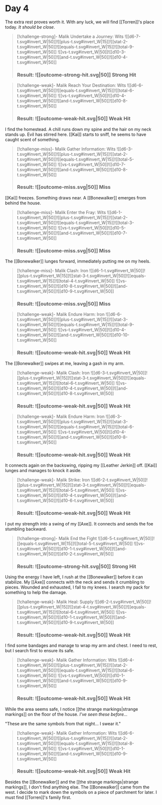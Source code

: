 # Day 4

The extra rest proves worth it. With any luck, we will find [[Torren]]'s place today. *It should be close*.

> [!challenge-strong]- Malik Undertake a Journey: Wits
> ![[d6-7-t.svg#invert_W|50]]![[plus-t.svg#invert_W|15]]![[stat-2-t.svg#invert_W|50]]![[equals-t.svg#invert_W|15]]![[total-9-t.svg#invert_W|50]]
> ![[vs-t.svg#invert_W|50]]![[d10-3-t.svg#invert_W|50]]![[and-t.svg#invert_W|50]]![[d10-4-t.svg#invert_W|50]]
> ### Result: ![[outcome-strong-hit.svg|50]] Strong Hit

> [!challenge-weak]- Malik Reach Your Destination: Wits
> ![[d6-6-t.svg#invert_W|50]]![[equals-t.svg#invert_W|15]]![[total-6-t.svg#invert_W|50]]
> ![[vs-t.svg#invert_W|50]]![[d10-4-t.svg#invert_W|50]]![[and-t.svg#invert_W|50]]![[d10-8-t.svg#invert_W|50]]
> ### Result: ![[outcome-weak-hit.svg|50]] Weak Hit

I find the homestead. A chill runs down my spine and the hair on my neck stands up. Evil has stirred here. [[Kai]] starts to sniff, he seems to have caught scent of something.

> [!challenge-miss]- Malik Gather Information: Wits
> ![[d6-3-t.svg#invert_W|50]]![[plus-t.svg#invert_W|15]]![[stat-2-t.svg#invert_W|50]]![[equals-t.svg#invert_W|15]]![[total-5-t.svg#invert_W|50]]
> ![[vs-t.svg#invert_W|50]]![[d10-7-t.svg#invert_W|50]]![[and-t.svg#invert_W|50]]![[d10-8-t.svg#invert_W|50]]
> ### Result: ![[outcome-miss.svg|50]] Miss

[[Kai]] freezes. Something draws near. A [[Bonewalker]] emerges from behind the house.

> [!challenge-miss]- Malik Enter the Fray: Wits
> ![[d6-1-t.svg#invert_W|50]]![[plus-t.svg#invert_W|15]]![[stat-2-t.svg#invert_W|50]]![[equals-t.svg#invert_W|15]]![[total-3-t.svg#invert_W|50]]
> ![[vs-t.svg#invert_W|50]]![[d10-5-t.svg#invert_W|50]]![[and-t.svg#invert_W|50]]![[d10-7-t.svg#invert_W|50]]
> ### Result: ![[outcome-miss.svg|50]] Miss

The [[Bonewalker]] lunges forward, immediately putting me on my heels.

> [!challenge-miss]- Malik Clash: Iron
> ![[d6-1-t.svg#invert_W|50]]![[plus-t.svg#invert_W|15]]![[stat-3-t.svg#invert_W|50]]![[equals-t.svg#invert_W|15]]![[total-4-t.svg#invert_W|50]]
> ![[vs-t.svg#invert_W|50]]![[d10-8-t.svg#invert_W|50]]![[and-t.svg#invert_W|50]]![[d10-9-t.svg#invert_W|50]]
> ### Result: ![[outcome-miss.svg|50]] Miss

> [!challenge-weak]- Malik Endure Harm: Iron
> ![[d6-6-t.svg#invert_W|50]]![[plus-t.svg#invert_W|15]]![[stat-3-t.svg#invert_W|50]]![[equals-t.svg#invert_W|15]]![[total-9-t.svg#invert_W|50]]
> ![[vs-t.svg#invert_W|50]]![[d10-4-t.svg#invert_W|50]]![[and-t.svg#invert_W|50]]![[d10-10-t.svg#invert_W|50]]
> ### Result: ![[outcome-weak-hit.svg|50]] Weak Hit

The [[Bonewalker]] swipes at me, leaving a gash in my arm.

> [!challenge-weak]- Malik Clash: Iron
> ![[d6-3-t.svg#invert_W|50]]![[plus-t.svg#invert_W|15]]![[stat-3-t.svg#invert_W|50]]![[equals-t.svg#invert_W|15]]![[total-6-t.svg#invert_W|50]]
> ![[vs-t.svg#invert_W|50]]![[d10-4-t.svg#invert_W|50]]![[and-t.svg#invert_W|50]]![[d10-8-t.svg#invert_W|50]]
> ### Result: ![[outcome-weak-hit.svg|50]] Weak Hit

> [!challenge-weak]- Malik Endure Harm: Iron
> ![[d6-3-t.svg#invert_W|50]]![[plus-t.svg#invert_W|15]]![[stat-3-t.svg#invert_W|50]]![[equals-t.svg#invert_W|15]]![[total-6-t.svg#invert_W|50]]
> ![[vs-t.svg#invert_W|50]]![[d10-4-t.svg#invert_W|50]]![[and-t.svg#invert_W|50]]![[d10-8-t.svg#invert_W|50]]
> ### Result: ![[outcome-weak-hit.svg|50]] Weak Hit

It connects again on the backswing, ripping my [[Leather Jerkin]] off. [[Kai]] lunges and manages to knock it aside.

> [!challenge-weak]- Malik Strike: Iron
> ![[d6-2-t.svg#invert_W|50]]![[plus-t.svg#invert_W|15]]![[stat-3-t.svg#invert_W|50]]![[equals-t.svg#invert_W|15]]![[total-5-t.svg#invert_W|50]]
> ![[vs-t.svg#invert_W|50]]![[d10-4-t.svg#invert_W|50]]![[and-t.svg#invert_W|50]]![[d10-6-t.svg#invert_W|50]]
> ### Result: ![[outcome-weak-hit.svg|50]] Weak Hit

I put my strength into a swing of my [[Axe]]. It connects and sends the foe stumbling backward.

> [!challenge-strong]- Malik End the Fight
> ![[d6-5-t.svg#invert_W|50]]![[equals-t.svg#invert_W|15]]![[total-5-t.svg#invert_W|50]]
> ![[vs-t.svg#invert_W|50]]![[d10-1-t.svg#invert_W|50]]![[and-t.svg#invert_W|50]]![[d10-2-t.svg#invert_W|50]]
> ### Result: ![[outcome-strong-hit.svg|50]] Strong Hit

Using the energy I have left, I rush at the [[Bonewalker]] before it can stabilize. My [[Axe]] connects with the neck and sends it crumbling to pieces. Wounded and exhausted, I fall to my knees. I search my pack for something to help the damage.

> [!challenge-weak]- Malik Heal: Supply
> ![[d6-2-t.svg#invert_W|50]]![[plus-t.svg#invert_W|15]]![[stat-4-t.svg#invert_W|50]]![[equals-t.svg#invert_W|15]]![[total-6-t.svg#invert_W|50]]
> ![[vs-t.svg#invert_W|50]]![[d10-1-t.svg#invert_W|50]]![[and-t.svg#invert_W|50]]![[d10-9-t.svg#invert_W|50]]
> ### Result: ![[outcome-weak-hit.svg|50]] Weak Hit

I find some bandages and manage to wrap my arm and chest. I need to rest, but I search first to ensure its safe. 

> [!challenge-weak]- Malik Gather Information: Wits
> ![[d6-4-t.svg#invert_W|50]]![[plus-t.svg#invert_W|15]]![[stat-2-t.svg#invert_W|50]]![[equals-t.svg#invert_W|15]]![[total-6-t.svg#invert_W|50]]
> ![[vs-t.svg#invert_W|50]]![[d10-1-t.svg#invert_W|50]]![[and-t.svg#invert_W|50]]![[d10-9-t.svg#invert_W|50]]
> ### Result: ![[outcome-weak-hit.svg|50]] Weak Hit

While the area seems safe, I notice [[the strange markings|strange markings]] on the floor of the house. *I've seen these before...*

"These are the same symbols from that night... I swear it."

> [!challenge-weak]- Malik Gather Information: Wits
> ![[d6-6-t.svg#invert_W|50]]![[plus-t.svg#invert_W|15]]![[stat-2-t.svg#invert_W|50]]![[equals-t.svg#invert_W|15]]![[total-8-t.svg#invert_W|50]]
> ![[vs-t.svg#invert_W|50]]![[d10-1-t.svg#invert_W|50]]![[and-t.svg#invert_W|50]]![[d10-9-t.svg#invert_W|50]]
> ### Result: ![[outcome-weak-hit.svg|50]] Weak Hit

Besides the [[Bonewalker]] and the [[the strange markings|strange markings]], I don't find anything else. The [[Bonewalker]] came from the west. I decide to mark down the symbols on a piece of parchment for later. I must find [[Torren]]'s family first.